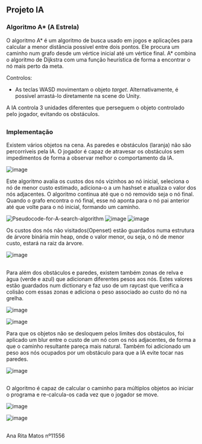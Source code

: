 ## Projeto IA

### Algoritmo A* (A Estrela)

O algoritmo A* é um algoritmo de busca usado em jogos e aplicações para calcular a menor distância possivel entre dois pontos. Ele procura um caminho num grafo desde um vértice inicial até um vértice final. A* combina o algoritmo de Dijkstra com uma função heurística de forma a encontrar o nó mais perto da meta.

Controlos:

- As teclas WASD movimentam o objeto *target*. Alternativamente, é possivel arrastá-lo diretamente na scene do Unity.

A IA controla 3 unidades diferentes que perseguem o objeto controlado pelo jogador, evitando os obstáculos. 

##
### Implementação


Existem vários objetos na cena. As paredes e obstáculos (laranja) não são percorríveis pela IA. O jogador é capaz de atravesar os obstáculos sem impedimentos de forma a observar melhor o comportamento da IA. 

![image](https://github.com/user-attachments/assets/11274e0e-0ac9-4c81-90d4-df55f92c0b14)


Este algoritmo avalia os custos dos nós vizinhos ao nó inicial, seleciona o nó de menor custo estimado, adiciona-o a um hashset e atualiza o valor dos nós adjacentes. O algoritmo continua até que o nó removido seja o nó final.
Quando o grafo encontra o nó final, esse nó aponta para o nó pai anterior até que volte para o nó inicial, formando um caminho. 

![Pseudocode-for-A-search-algorithm](https://github.com/user-attachments/assets/d111364d-9748-40a1-b023-9b995a27df4f)
![image](https://github.com/user-attachments/assets/3a4d6c53-e8fc-4f62-ad12-22ce0f066b71)
![image](https://github.com/user-attachments/assets/dd19789c-596f-4d9d-b7b3-1ddc88393b5c)


Os custos dos nós não visitados(Openset) estão guardados numa estrutura de árvore binária min heap, onde o valor menor, ou seja, o nó de menor custo, estará na raiz da àrvore.

![image](https://github.com/user-attachments/assets/adc985a7-7e71-4bbe-aa24-15e6800e6fe6)

##

Para além dos obstáculos e paredes, existem também zonas de relva e àgua (verde e azul) que adicionam diferentes pesos aos nós. Estes valores estão guardados num dictionary e faz uso de um raycast que verifica a colisão com essas zonas e adiciona o peso associado ao custo do nó na grelha. 

![image](https://github.com/user-attachments/assets/870050c6-423b-46fa-ad81-2827099bdbaa)

![image](https://github.com/user-attachments/assets/76b5d124-52ea-48b9-822b-03b950c4cf1b)

Para que os objetos não se desloquem pelos limites dos obstáculos, foi aplicado um blur entre o custo de um nó com os nós adjacentes, de forma a que o caminho resultante pareça mais natural. Também foi adicionado um peso aos nós ocupados por um obstáculo para que a IA evite tocar nas paredes.

![image](https://github.com/user-attachments/assets/b3f7b622-db2c-4d2f-bfc5-78f3e5221a85)

##

 O algoritmo é capaz de calcular o caminho para múltiplos objetos ao iniciar o programa e re-calcula-os cada vez que o jogador se move.

![image](https://github.com/user-attachments/assets/3ed38dda-ee3c-447d-aa15-684598f99985)

![image](https://github.com/user-attachments/assets/0ad4f900-9f12-444d-a6a6-e25b0b550b05)


##

Ana Rita Matos nº11556
